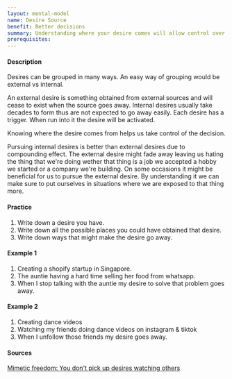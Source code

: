 ```yaml
---
layout: mental-model
name: Desire Source
benefit: Better decisions
summary: Understanding where your desire comes will allow control over the decision
prerequisites:
---
```


#### Description

Desires can be grouped in many ways. An easy way of grouping would be external vs internal.

An external desire is something obtained from external sources and will cease to exist when the source goes away. Internal desires usually take decades to form thus are not expected to go away easily. Each desire has a trigger. When run into it the desire will be activated.

Knowing where the desire comes from helps us take control of the decision. 

Pursuing internal desires is better than external desires due to compounding effect. The external desire might fade away leaving us hating the thing that we're doing wether that thing is a job we accepted a hobby we started or a company we're building. On some occasions it might be beneficial for us to pursue the external desire. By understanding it we can make sure to put ourselves in situations where we are exposed to that thing more.

#### Practice

1. Write down a desire you have.
2. Write down all the possible places you could have obtained that desire.
3. Write down ways that might make the desire go away.

#### Example 1

1. Creating a shopify startup in Singapore.
2. The auntie having a hard time selling her food from whatsapp.
3. When I stop talking with the auntie my desire to solve that problem goes away. 

#### Example 2

1. Creating dance videos
2. Watching my friends doing dance videos on instagram & tiktok
3. When I unfollow those friends my desire goes away.


#### Sources

[Mimetic freedom: You don't pick up desires watching others](https://twitter.com/CrazyPolymath/status/1135749855781896192)
